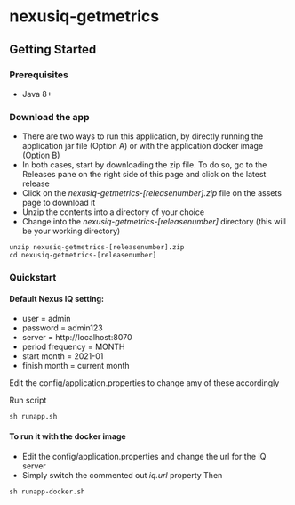 # nexusiq-getmetrics

## Getting Started

### Prerequisites
  * Java 8+

### Download the app 
  * There are two ways to run this application, by directly running the application jar file (Option A) or with the application docker image (Option B)
  * In both cases, start by downloading the zip file. To do so, go to the Releases pane on the right side of this page and click on the latest release
  * Click on the *nexusiq-getmetrics-[releasenumber].zip* file on the assets page to download it
  * Unzip the contents into a directory of your choice
  * Change into the *nexusiq-getmetrics-[releasenumber]* directory (this will be your working directory)

```
unzip nexusiq-getmetrics-[releasenumber].zip
cd nexusiq-getmetrics-[releasenumber]
```

### Quickstart

#### Default Nexus IQ setting:

* user = admin
* password = admin123
* server = http://localhost:8070
* period frequency = MONTH
* start month = 2021-01
* finish month = current month

Edit the config/application.properties to change amy of these accordingly

Run script
```
sh runapp.sh
```

#### To run it with the docker image
* Edit the config/application.properties and change the url for the IQ server
* Simply switch the commented out *iq.url* property
Then
```
sh runapp-docker.sh
```


